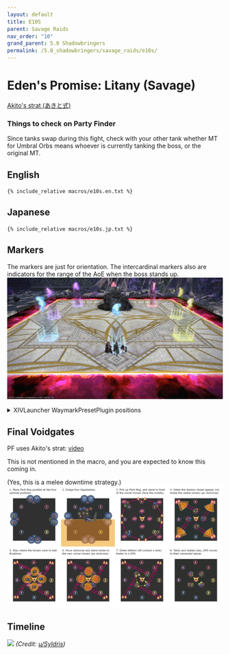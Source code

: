```yaml
---
layout: default
title: E10S
parent: Savage Raids
nav_order: "10"
grand_parent: 5.0 Shadowbringers
permalink: /5.0_shadowbringers/savage_raids/e10s/
---
```


# Eden's Promise: Litany (Savage)

[Akito's strat (あきと式)](https://youtu.be/mLFIYKvt3QY)

### Things to check on Party Finder

Since tanks swap during this fight, check with your other tank whether MT for Umbral Orbs means whoever is currently tanking the boss, or the original MT.

## English
```
{% include_relative macros/e10s.en.txt %}
```

## Japanese
```
{% include_relative macros/e10s.jp.txt %}
```

## Markers

The markers are just for orientation. The intercardinal markers also are indicators for the range of the AoE when the boss stands up. 
![](images/markers.jpg)
<details markdown=block>
<summary>XIVLauncher WaymarkPresetPlugin positions</summary>

```json
{"Name":"E10S","MapID":748,"A":{"X":100.0,"Y":0.0,"Z":84.444,"ID":0,"Active":true},"B":{"X":115.556,"Y":0.0,"Z":100.0,"ID":1,"Active":true},"C":{"X":100.0,"Y":0.0,"Z":115.556,"ID":2,"Active":true},"D":{"X":84.444,"Y":0.0,"Z":100.0,"ID":3,"Active":true},"One":{"X":111.0,"Y":0.0,"Z":89.0,"ID":4,"Active":true},"Two":{"X":111.0,"Y":0.0,"Z":111.0,"ID":5,"Active":true},"Three":{"X":89.0,"Y":0.0,"Z":111.0,"ID":6,"Active":true},"Four":{"X":89.0,"Y":0.0,"Z":89.0,"ID":7,"Active":true}}
```

</details>

## Final Voidgates

PF uses Akito's strat: [video](https://youtu.be/mLFIYKvt3QY&t=743)

This is not mentioned in the macro, and you are expected to know this coming in.

(Yes, this is a melee downtime strategy.)
![](images/final_voidgates.jpg)

## Timeline

![](https://i.redd.it/y9lvuc18co661.png)
*(Credit: [u/Syldris](https://www.reddit.com/r/ffxiv/comments/kg6pd6/e10s_timeline_image/))*